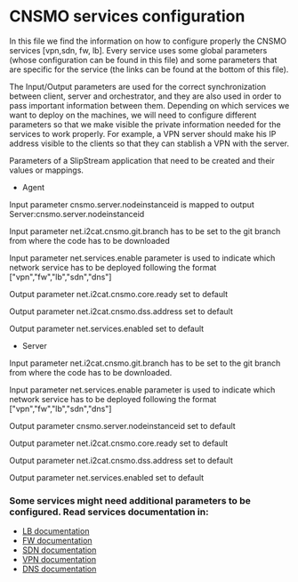 # CNSMO services configuration

In this file we find the information on how to configure properly the CNSMO services [vpn,sdn, fw, lb]. Every service uses some global parameters (whose configuration can be found in this file) and some parameters that are specific for the service (the links can be found at the bottom of this file).

The Input/Output parameters are used for the correct synchronization between client, server and orchestrator, and they are also used in order to pass important information between them. Depending on which services we want to deploy on the machines, we will need to configure different parameters so that we make visible the private information needed for the services to work properly. For example, a VPN server should make his IP address visible to the clients so that they can stablish a VPN with the server.

Parameters of a SlipStream application that need to be created and their values or mappings. 

* Agent

Input parameter cnsmo.server.nodeinstanceid is mapped to output Server:cnsmo.server.nodeinstanceid

Input parameter net.i2cat.cnsmo.git.branch has to be set to the git branch from where the code has to be downloaded

Input parameter net.services.enable parameter is used to indicate which network service has to be deployed following the format ["vpn","fw","lb","sdn","dns"]

Output parameter net.i2cat.cnsmo.core.ready set to default

Output parameter net.i2cat.cnsmo.dss.address set to default

Output parameter net.services.enabled set to default 

* Server

Input parameter net.i2cat.cnsmo.git.branch has to be set to the git branch from where the code has to be downloaded.

Input parameter net.services.enable parameter is used to indicate which network service has to be deployed following the format ["vpn","fw","lb","sdn","dns"]

Output parameter cnsmo.server.nodeinstanceid set to default

Output parameter net.i2cat.cnsmo.core.ready set to default

Output parameter net.i2cat.cnsmo.dss.address set to default

Output parameter net.services.enabled set to default

### Some services might need additional parameters to be configured. Read services documentation in:

* [LB documentation](/src/main/python/net/i2cat/cnsmoservices/lb/run/slipstream/README.md)
* [FW documentation](/src/main/python/net/i2cat/cnsmoservices/fw/run/slipstream/README.md)
* [SDN documentation](/src/main/python/net/i2cat/cnsmoservices/sdnoverlay/run/slipstream/README.md)
* [VPN documentation](/src/main/python/net/i2cat/cnsmoservices/vpn/run/slipstream/README.md)
* [DNS documentation](/src/main/python/net/i2cat/cnsmoservices/dns/run/slipstream/README.md)